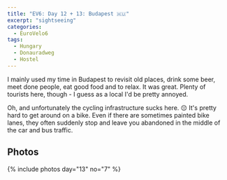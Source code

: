 ```yaml
---
title: "EV6: Day 12 + 13: Budapest 🇭🇺"
excerpt: "sightseeing"
categories:
  - EuroVelo6
tags:
  - Hungary
  - Donauradweg
  - Hostel
---
```

I mainly used my time in Budapest to revisit old places, drink some beer, meet done people, eat good food and to relax. It was great. Plenty of tourists here, though - I guess as a local I'd be pretty annoyed.

Oh, and unfortunately the cycling infrastructure sucks here. 😔 It's pretty hard to get around on a bike. Even if there are sometimes painted bike lanes, they often suddenly stop and leave you abandoned in the middle of the car and bus traffic.

## Photos

{% include photos day="13" no="7" %}
